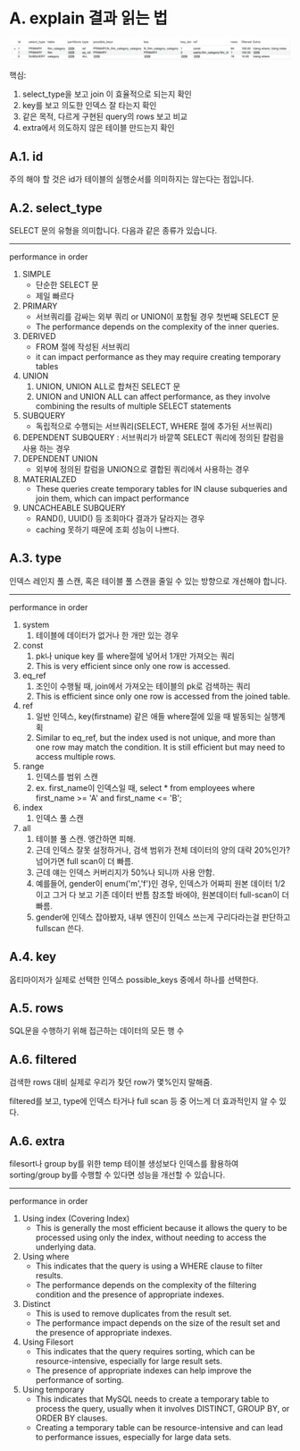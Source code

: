 
# A. explain 결과 읽는 법
![](images/2023-04-29-22-14-23.png)



핵심:
1. select_type을 보고 join 이 효율적으로 되는지 확인
2. key를 보고 의도한 인덱스 잘 타는지 확인
3. 같은 목적, 다르게 구현된 query의 rows 보고 비교
4. extra에서 의도하지 않은 테이블 만드는지 확인


## A.1. id
주의 해야 할 것은 id가 테이블의 실행순서를 의미하지는 않는다는 점입니다.

## A.2. select_type
SELECT 문의 유형을 의미합니다. 다음과 같은 종류가 있습니다.

---
performance in order
1. SIMPLE
	- 단순한 SELECT 문
	- 제일 빠르다
2. PRIMARY
	- 서브쿼리를 감싸는 외부 쿼리 or UNION이 포함될 경우 첫번째 SELECT 문
	- The performance depends on the complexity of the inner queries.
3. DERIVED
	- FROM 절에 작성된 서브쿼리
	- it can impact performance as they may require creating temporary tables
4. UNION
	1. UNION, UNION ALL로 합쳐진 SELECT 문
	2. UNION and UNION ALL can affect performance, as they involve combining the results of multiple SELECT statements
5. SUBQUERY
	- 독립적으로 수행되는 서브쿼리(SELECT, WHERE 절에 추가된 서브쿼리)
6. DEPENDENT SUBQUERY : 서브쿼리가 바깥쪽 SELECT 쿼리에 정의된 칼럼을 사용 하는 경우
7. DEPENDENT UNION
	- 외부에 정의된 칼럼을 UNION으로 결합된 쿼리에서 사용하는 경우
8. MATERIALZED
	- These queries create temporary tables for IN clause subqueries and join them, which can impact performance
9. UNCACHEABLE SUBQUERY
	- RAND(), UUID() 등 조회마다 결과가 달라지는 경우
	- caching 못하기 때문에 조회 성능이 나쁘다.



## A.3. type
인덱스 레인지 풀 스캔, 혹은 테이블 풀 스캔을 줄일 수 있는 방향으로 개선해야 합니다.

---
performance in order
1. system
	1. 테이블에 데이터가 없거나 한 개만 있는 경우
2. const
	1. pk나 unique key 를 where절에 넣어서 1개만 가져오는 쿼리
	2. This is very efficient since only one row is accessed.
3. eq_ref
	1. 조인이 수행될 때, join에서 가져오는 테이블의 pk로 검색하는 쿼리
	2. This is efficient since only one row is accessed from the joined table.
4. ref
	1. 일반 인덱스, key(firstname) 같은 애들 where절에 있을 때 발동되는 실행계획
	2. Similar to eq_ref, but the index used is not unique, and more than one row may match the condition. It is still efficient but may need to access multiple rows.
5. range
	1. 인덱스를 범위 스캔
	2. ex. first_name이 인덱스일 때, select * from employees where first_name >= 'A' and first_name <= 'B';
6. index
	1. 인덱스 풀 스캔
7. all
	1. 테이블 풀 스캔. 앵간하면 피해.
	2. 근데 인덱스 잘못 설정하거나, 검색 범위가 전체 데이터의 양의 대략 20%인가? 넘어가면 full scan이 더 빠름.
	3. 근데 얘는 인덱스 커버리지가 50%나 되니까 사용 안함.
	4. 예를들어, gender이 enum('m','f')인 경우, 인덱스가 어짜피 원본 데이터 1/2이고 그거 다 보고 기존 데이터 반틈 참조할 바에야, 원본데이터 full-scan이 더 빠름.
	5. gender에 인덱스 잡아봤자, 내부 엔진이 인덱스 쓰는게 구리다라는걸 판단하고 fullscan 쓴다.

## A.4. key
옵티마이저가 실제로 선택한 인덱스
possible_keys 중에서 하나를 선택한다.


## A.5. rows
SQL문을 수행하기 위해 접근하는 데이터의 모든 행 수


## A.6. filtered
검색한 rows 대비 실제로 우리가 찾던 row가 몇%인지 말해줌.

filtered를 보고, type에 인덱스 타거나 full scan 등 중 어느게 더 효과적인지 알 수 있다.


## A.6. extra

filesort나 group by를 위한 temp 테이블 생성보다 인덱스를 활용하여 sorting/group by를 수행할 수 있다면 성능을 개선할 수 있습니다.

---
performance in order
1.  Using index (Covering Index)
	- This is generally the most efficient because it allows the query to be processed using only the index, without needing to access the underlying data.
2.  Using where
	- This indicates that the query is using a WHERE clause to filter results.
	- The performance depends on the complexity of the filtering condition and the presence of appropriate indexes.
3.  Distinct
	- This is used to remove duplicates from the result set.
	- The performance impact depends on the size of the result set and the presence of appropriate indexes.
4.  Using Filesort
	- This indicates that the query requires sorting, which can be resource-intensive, especially for large result sets.
	- The presence of appropriate indexes can help improve the performance of sorting.
5.  Using temporary
	- This indicates that MySQL needs to create a temporary table to process the query, usually when it involves DISTINCT, GROUP BY, or ORDER BY clauses.
	- Creating a temporary table can be resource-intensive and can lead to performance issues, especially for large data sets.






